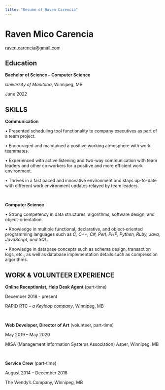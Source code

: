 ```yaml
---
title: "Resumé of Raven Carencia"
---
```


Raven Mico Carencia 
=====
raven.carencia@gmail.com


## Education

__Bachelor of Science – Computer Science__ 


*University of Manitoba*, Winnipeg, MB

June 2022

## SKILLS
__Communication__

•	Presented scheduling tool functionality to company executives as part of a team project.

•	Encouraged and maintained a positive working atmosphere with work teammates.

•	Experienced with active listening and two-way communication with team leaders and other co-workers for a positive and more efficient work environment.

• Thrives in a fast paced and innovative environment and stays up-to-date with different work environment updates relayed by team leaders.

&nbsp;

__Computer Science__

•	Strong competency in data structures, algorithms, software design, and object-orientation.

•	Knowledge in multiple functional, declarative, and object-oriented programming languages such as _C, C++, C#, Perl, PHP, Python, Ruby, Java, JavaScript, and SQL_.

•	Knowledge in database concepts such as schema design, transaction logs, etc., as well as database implementation details such as compression algorithms.





## WORK & VOLUNTEER EXPERIENCE

__Online Receptionist, Help Desk Agent__ (part-time)         

December 2018 - present    

RAPID RTC – _a Keyloop company_, Winnipeg, MB

&nbsp;


__Web Developer, Director of Art__ (volunteer, part-time)	       

May 2019 – May 2020		

MISA (Management Information Systems Association) Asper, Winnipeg, MB	

&nbsp;

__Service Crew__ (part-time)          

August 2014 – December 2018	

The Wendy’s Company, Winnipeg, MB

